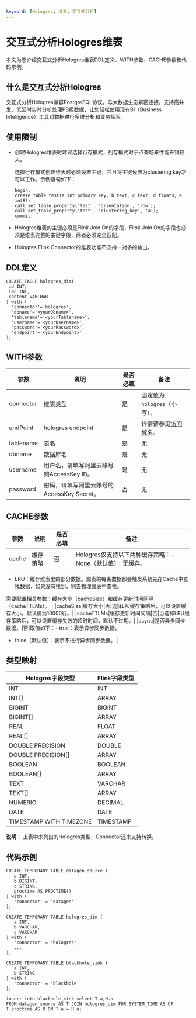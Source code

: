 ```yaml
---
keyword: [Hologres, 维表, 交互式分析]
---
```


# 交互式分析Hologres维表

本文为您介绍交互式分析Hologres维表DDL定义、WITH参数、CACHE参数和代码示例。

## 什么是交互式分析Hologres

交互式分析Hologres兼容PostgreSQL协议，与大数据生态紧密连接，支持高并发、低延时实时分析处理PB级数据，让您轻松使用现有BI（Business Intelligence）工具对数据进行多维分析和业务探索。

## 使用限制

-   创建Hologres维表时建议选择行存模式，列存模式对于点查场景性能开销较大。

    选择行存模式创建维表时必须设置主键，并且将主键设置为clustering key才可以工作。示例语句如下：

    ```
    begin;
    create table test(a int primary key, b text, c text, d float8, e int8);
    call set_table_property('test', 'orientation', 'row');
    call set_table_property('test', 'clustering_key', 'a');
    commit;
    ```

-   Hologres维表的主键必须是Flink Join On的字段，Flink Join On的字段也必须是维表完整的主键字段，两者必须完全匹配。
-   Hologres Flink Connector的维表功能不支持一对多的输出。

## DDL定义

```
CREATE TABLE hologres_dim(
 id INT,
 len INT,
 content VARCHAR
) with (
  'connector'='hologres',
  'dbname'='<yourDbname>',
  'tablename'='<yourTablename>',
  'username'='<yourUsername>',
  'password'='<yourPassword>',
  'endpoint'='<yourEndpoint>'
);
```

## WITH参数

|参数|说明|是否必填|备注|
|--|--|----|--|
|connector|维表类型|是|固定值为`hologres`（小写）。|
|endPoint|hologres endpoint|是|详情请参见[访问域名](/cn.zh-CN/了解控制台/访问域名.md)。|
|tablename|表名|是|无|
|dbname|数据库名|是|无|
|username|用户名，请填写阿里云账号的AccessKey ID。|是|无|
|password|密码，请填写阿里云账号的AccessKey Secret。|否|无|

## CACHE参数

|参数|说明|是否必填|备注|
|--|--|----|--|
|cache|缓存策略|否|Hologres仅支持以下两种缓存策略：-   None（默认值）：无缓存。
-   LRU：缓存维表里的部分数据。源表的每条数据都会触发系统先在Cache中查找数据，如果没有找到，则去物理维表中查找。

需要配置相关参数：缓存大小（cacheSize）和缓存更新时间间隔（cacheTTLMs）。 |
|cacheSize|缓存大小|否|选择`LRU`缓存策略后，可以设置缓存大小，默认值为10000行。|
|cacheTTLMs|缓存更新时间间隔|否|当选择LRU缓存策略后，可以设置缓存失效的超时时间，默认不过期。|
|async|是否异步同步数据。|否|取值如下：-   true：表示异步同步数据。
-   false（默认值）：表示不进行异步同步数据。 |

## 类型映射

|Hologres字段类型|Flink字段类型|
|------------|---------|
|INT|INT|
|INT\[\]|ARRAY|
|BIGINT|BIGINT|
|BIGINT\[\]|ARRAY|
|REAL|FLOAT|
|REAL\[\]|ARRAY|
|DOUBLE PRECISION|DOUBLE|
|DOUBLE PRECISION\[\]|ARRAY|
|BOOLEAN|BOOLEAN|
|BOOLEAN\[\]|ARRAY|
|TEXT|VARCHAR|
|TEXT\[\]|ARRAY|
|NUMERIC|DECIMAL|
|DATE|DATE|
|TIMESTAMP WITH TIMEZONE|TIMESTAMP|

**说明：** 上表中未列出的Hologres类型，Connector还未支持转换。

## 代码示例

```
CREATE TEMPORARY TABLE datagen_source (
   a INT,
   b BIGINT,
   c STRING,
   proctime AS PROCTIME()
) with (
   'connector' = 'datagen'
);

CREATE TEMPORARY TABLE hologres_dim (
   a INT, 
   b VARCHAR, 
   c VARCHAR
) with (
   'connector' = 'hologres',
   ...
);

CREATE TEMPORARY TABLE blackhole_sink (
   a INT,
   b STRING
) with (
   'connector' = 'blackhole'
);

insert into blackhole_sink select T.a,H.b
FROM datagen_source AS T JOIN hologres_dim FOR SYSTEM_TIME AS OF T.proctime AS H ON T.a = H.a;
```

